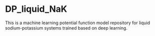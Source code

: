 # DP_liquid_NaK
This is a machine learning potential function model repository for liquid sodium-potassium systems trained based on deep learning.
